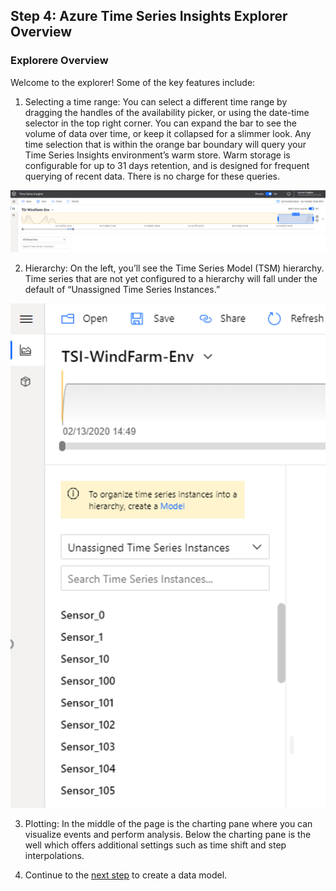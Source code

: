 ## Step 4: Azure Time Series Insights Explorer Overview

### Explorere Overview
Welcome to the explorer! Some of the key features include:

1. Selecting a time range: You can select a different time range by dragging the handles of the availability picker, or using the date-time selector in the top right corner. You can expand the bar to see the volume of data over time, or keep it collapsed for a slimmer look. Any time selection that is within the orange bar boundary will query your Time Series Insights environment’s warm store. Warm storage is configurable for up to 31 days retention, and is designed for frequent querying of recent data. There is no charge for these queries.

![01_Environment_Overview](../assets/01_Environment_Overview.png)

2. Hierarchy: On the left, you’ll see the Time Series Model (TSM) hierarchy. Time series that are not yet configured to a hierarchy will fall under the default of “Unassigned Time Series Instances.”

![02_Environment_Overview](../assets/02_Environment_Overview.PNG)

3. Plotting: In the middle of the page is the charting pane where you can visualize events and perform analysis. Below the charting pane is the well which offers additional settings such as time shift and step interpolations.

4. Continue to the [next step](../step-005-tsm-creation) to create a data model.
